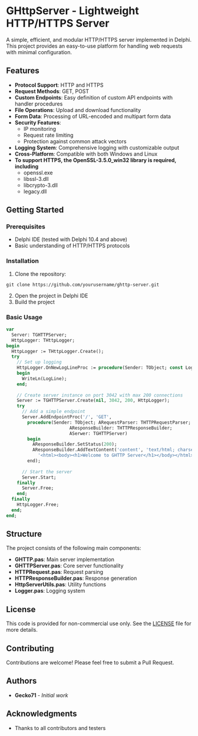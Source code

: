 # GHttpServer - Lightweight HTTP/HTTPS Server

A simple, efficient, and modular HTTP/HTTPS server implemented in Delphi. This project provides an easy-to-use platform for handling web requests with minimal configuration.

## Features

- **Protocol Support**: HTTP and HTTPS
- **Request Methods**: GET, POST
- **Custom Endpoints**: Easy definition of custom API endpoints with handler procedures
- **File Operations**: Upload and download functionality
- **Form Data**: Processing of URL-encoded and multipart form data
- **Security Features**: 
  - IP monitoring
  - Request rate limiting
  - Protection against common attack vectors
- **Logging System**: Comprehensive logging with customizable output
- **Cross-Platform**: Compatible with both Windows and Linux
- **To support HTTPS, the OpenSSL-3.5.0_win32 library is required, including**
  - openssl.exe
  - libssl-3.dll
  - libcrypto-3.dll
  - legacy.dll

## Getting Started

### Prerequisites

- Delphi IDE (tested with Delphi 10.4 and above)
- Basic understanding of HTTP/HTTPS protocols

### Installation

1. Clone the repository:
```
git clone https://github.com/yourusername/ghttp-server.git
```

2. Open the project in Delphi IDE
3. Build the project

### Basic Usage

```pascal
var
  Server: TGHTTPServer;
  HttpLogger: THttpLogger;
begin
  HttpLogger := THttpLogger.Create();
  try
    // Set up logging
    HttpLogger.OnNewLogLineProc := procedure(Sender: TObject; const LogLine: string)
    begin
      WriteLn(LogLine);
    end;
    
    // Create server instance on port 3042 with max 200 connections
    Server := TGHTTPServer.Create(nil, 3042, 200, HttpLogger);
    try
      // Add a simple endpoint
      Server.AddEndpointProc('/', 'GET',
        procedure(Sender: TObject; ARequestParser: THTTPRequestParser;
                        AResponseBuilder: THTTPResponseBuilder;
                        ASerwer: TGHTTPServer)
        begin
          AResponseBuilder.SetStatus(200);
          AResponseBuilder.AddTextContent('content', 'text/html; charset=utf-8',
            '<html><body><h1>Welcome to GHTTP Server</h1></body></html>');
        end);
        
      // Start the server
      Server.Start;
    finally
      Server.Free;
    end;
  finally
    HttpLogger.Free;
  end;
end;
```

## Structure

The project consists of the following main components:

- **GHTTP.pas**: Main server implementation
- **GHTTPServer.pas**: Core server functionality
- **HTTPRequest.pas**: Request parsing
- **HTTPResponseBuilder.pas**: Response generation
- **HttpServerUtils.pas**: Utility functions
- **Logger.pas**: Logging system

## License

This code is provided for non-commercial use only. See the [LICENSE](LICENSE) file for more details.

## Contributing

Contributions are welcome! Please feel free to submit a Pull Request.

## Authors

- **Gecko71** - *Initial work*

## Acknowledgments

- Thanks to all contributors and testers
